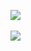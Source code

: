 ![](https://github-readme-streak-stats.herokuapp.com/?user=yohanesokta&theme=radical&hide_border=false)<br/> <br/>
![](https://github-readme-stats.vercel.app/api/top-langs/?username=yohanesokta&theme=radical&hide_border=false&include_all_commits=true&count_private=false&layout=compact)

